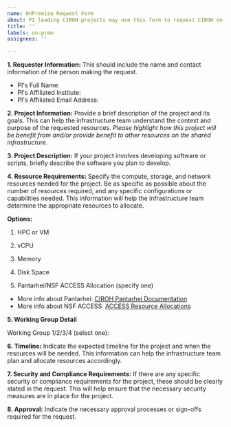```yaml
---
name: OnPremise Request Form
about: PI leading CIROH projects may use this form to request CIROH on-premise requests (Pantarhei or NSF ACCESS Allocations). Access is available to all consortium members and partners.
title: ''
labels: on-prem
assignees: ''

---
```



**1.	Requester Information:**
This should include the name and contact information of the person making the request.
- PI's Full Name:
- PI's Affiliated Institute:
- PI's Affiliated Email Address:

**2.	Project Information:** 
Provide a brief description of the project and its goals. This can help the infrastructure team understand the context and purpose of the requested resources. *Please highlight how this project will be benefit from and/or provide benefit to other resources on the shared infrastructure.*


**3.  Project Description:**
If your project involves developing software or scripts, briefly describe the software you plan to develop.

**4.	Resource Requirements:** 
Specify the compute, storage, and network resources needed for the project. Be as specific as possible about the number of resources required, and any specific configurations or capabilities needed. This information will help the infrastructure team determine the appropriate resources to allocate.

**Options:**
1. HPC or VM
  
2. vCPU

3. Memory

4. Disk Space

5. Pantarhei/NSF ACCESS Allocation (specify one)
- More info about Pantarhei: [CIROH Pantarhei Documentation](https://docs.ciroh.org/docs/services/on-prem/Pantarhei/)
- More info about NSF ACCESS: [ACCESS Resource Allocations](https://allocations.access-ci.org/resources)

**5. Working Group Detail**

Working Group 1/2/3/4 (select one): 

**6.	Timeline:** 
Indicate the expected timeline for the project and when the resources will be needed. This information can help the infrastructure team plan and allocate resources accordingly.
 


**7.	Security and Compliance Requirements:** 
If there are any specific security or compliance requirements for the project, these should be clearly stated in the request. This will help ensure that the necessary security measures are in place for the project.
 

 
**8.	Approval:** 
Indicate the necessary approval processes or sign-offs required for the request.
